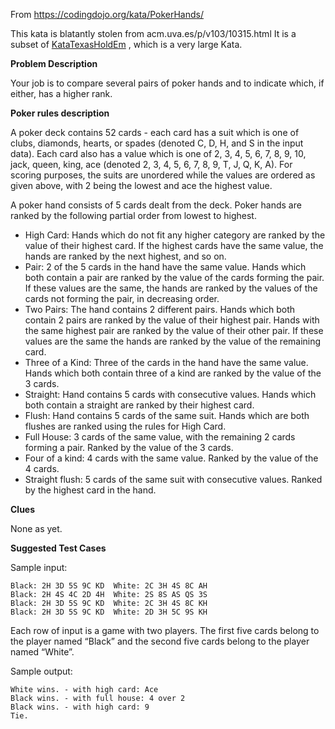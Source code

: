 From https://codingdojo.org/kata/PokerHands/

<!DOCTYPE html>
<html>
<p>This kata is blatantly stolen from acm.uva.es/p/v103/10315.html It is a
subset of <a href="//codingdojo.org/kata/TexasHoldEm">KataTexasHoldEm</a> , which is a very large
Kata.</p>

<p><strong>Problem Description</strong></p>

<p>Your job is to compare several pairs of poker hands and to indicate
which, if either, has a higher rank.</p>

<p><strong>Poker rules description</strong></p>

<p>A poker deck contains 52 cards - each card has a suit which is one of
clubs, diamonds, hearts, or spades (denoted C, D, H, and S in the input
data). Each card also has a value which is one of 2, 3, 4, 5, 6, 7, 8,
9, 10, jack, queen, king, ace (denoted 2, 3, 4, 5, 6, 7, 8, 9, T, J, Q,
K, A). For scoring purposes, the suits are unordered while the values
are ordered as given above, with 2 being the lowest and ace the highest
value.</p>

<p>A poker hand consists of 5 cards dealt from the deck. Poker hands are
ranked by the following partial order from lowest to highest.</p>

<ul>
<li>High Card: Hands which do not fit any higher category are ranked by
the value of their highest card. If the highest cards have the same
value, the hands are ranked by the next highest, and so on.</li>
<li>Pair: 2 of the 5 cards in the hand have the same value. Hands which
both contain a pair are ranked by the value of the cards forming
the pair. If these values are the same, the hands are ranked by the
values of the cards not forming the pair, in decreasing order.</li>
<li>Two Pairs: The hand contains 2 different pairs. Hands which both
contain 2 pairs are ranked by the value of their highest pair. Hands
with the same highest pair are ranked by the value of their
other pair. If these values are the same the hands are ranked by the
value of the remaining card.</li>
<li>Three of a Kind: Three of the cards in the hand have the same value.
Hands which both contain three of a kind are ranked by the value of
the 3 cards.</li>
<li>Straight: Hand contains 5 cards with consecutive values. Hands which
both contain a straight are ranked by their highest card.</li>
<li>Flush: Hand contains 5 cards of the same suit. Hands which are both
flushes are ranked using the rules for High Card.</li>
<li>Full House: 3 cards of the same value, with the remaining 2 cards
forming a pair. Ranked by the value of the 3 cards.</li>
<li>Four of a kind: 4 cards with the same value. Ranked by the value of
the 4 cards.</li>
<li>Straight flush: 5 cards of the same suit with consecutive values.
Ranked by the highest card in the hand.</li>
</ul>

<p><strong>Clues</strong></p>

<p>None as yet.</p>

<p><strong>Suggested Test Cases</strong></p>

<p>Sample input:</p>

<pre><code>Black: 2H 3D 5S 9C KD  White: 2C 3H 4S 8C AH
Black: 2H 4S 4C 2D 4H  White: 2S 8S AS QS 3S
Black: 2H 3D 5S 9C KD  White: 2C 3H 4S 8C KH
Black: 2H 3D 5S 9C KD  White: 2D 3H 5C 9S KH
</code></pre>

<p>Each row of input is a game with two players. The first five cards
belong to the player named &ldquo;Black&rdquo; and the second five cards belong to
the player named &ldquo;White&rdquo;.</p>

<p>Sample output:</p>

<pre><code>White wins. - with high card: Ace 
Black wins. - with full house: 4 over 2 
Black wins. - with high card: 9
Tie.
</code></pre>
</body>
</html>
